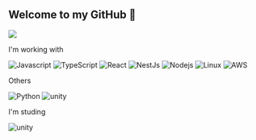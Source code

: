## Welcome to my GitHub 🙌

![](https://komarev.com/ghpvc/?username=TakashiIto4&color=green)

I'm working with
<p>
  <img alt="Javascript" src="https://img.shields.io/badge/-javascript-f7df1c?style=flat-square&logo=javascript&logoColor=black" />
  <img alt="TypeScript" src="https://img.shields.io/badge/-TypeScript-007ACC?style=flat-square&logo=typescript&logoColor=white" />
  <img alt="React" src="https://img.shields.io/badge/-React-45b8d8?style=flat-square&logo=react&logoColor=white" />
  <img alt="NestJs" src="https://img.shields.io/badge/-NestJs-ea2845?style=flat-square&logo=nestjs&logoColor=white" />
  <img alt="Nodejs" src="https://img.shields.io/badge/-Nodejs-43853d?style=flat-square&logo=Node.js&logoColor=white" />
  <img alt="Linux" src="https://img.shields.io/badge/Linux-FCC624?style=flat-square&logo=linux&logoColor=black">
  <img alt="AWS" src="https://img.shields.io/badge/AWS-232F3E?style=flat-square&logo=amazonwebservices&logoColor=white">
</p>

Others
<p>
  <img alt="Python" src="https://img.shields.io/badge/python-3670A0?style=flat-square&logo=python&logoColor=ffdd54">
  <img alt="unity" src="https://img.shields.io/badge/Java-ED8B00?style=flat-square&logo=openjdk&logoColor=white">
</p>

I'm studing

<p>
  <img alt="unity" src="https://img.shields.io/badge/Unity-100000?style=flat-square&logo=unity&logoColor=white">
</p>
<!--
**TakashiIto4/TakashiIto4** is a ✨ _special_ ✨ repository because its `README.md` (this file) appears on your GitHub profile.

Here are some ideas to get you started:

- 🔭 I’m currently working on ...
- 🌱 I’m currently learning ...
- 👯 I’m looking to collaborate on ...
- 🤔 I’m looking for help with ...
- 💬 Ask me about ...
- 📫 How to reach me: ...
- 😄 Pronouns: ...
- ⚡ Fun fact: ...
-->
